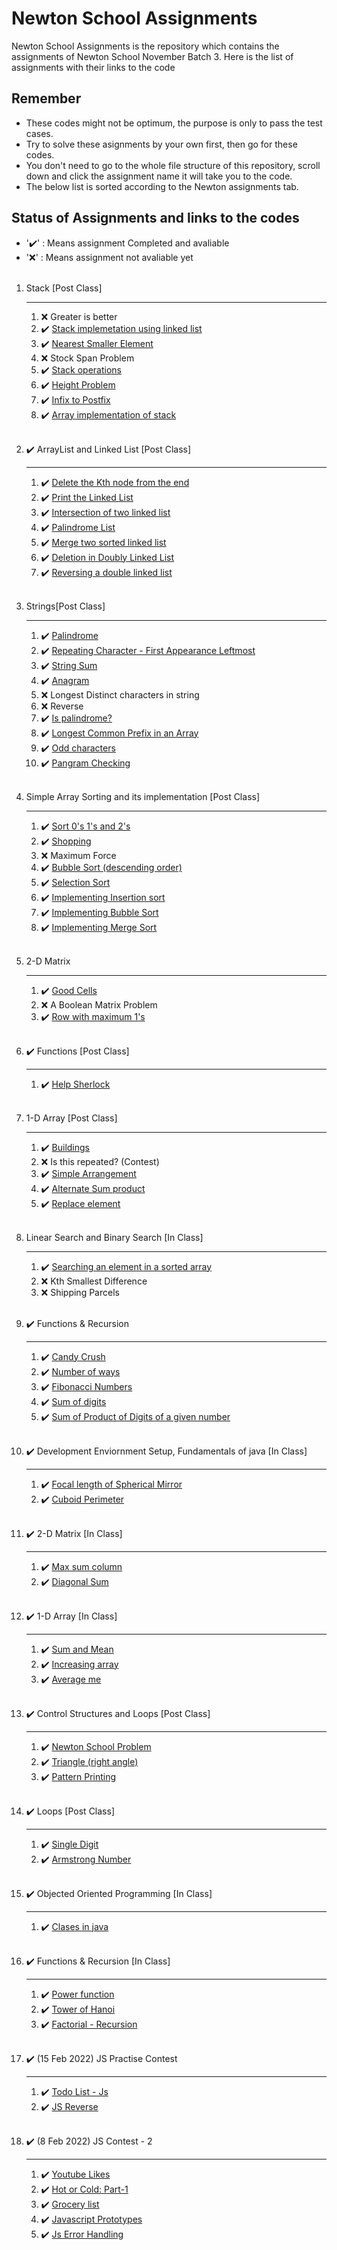 # Newton School Assignments
Newton School Assignments is the repository which contains the assignments of Newton School November Batch 3.
Here is the list of assignments with their links to the code

## Remember
* These codes might not be optimum, the purpose is only to pass the test cases.
* Try to solve these asignments by your own first, then go for these codes.
* You don't need to go to the whole file structure of this repository, scroll down and click the assignment name it will take you to the code.
* The below list is sorted according to the Newton assignments tab.

## Status of Assignments and links to the codes
* '✔️' : Means assignment Completed and avaliable
* '❌' : Means assignment not avaliable yet
<br/><br/>

1. Stack [Post Class]
     ___
     1. ❌ Greater is better
     1. ✔️ [Stack implemetation using linked list](https://github.com/javid97/Newton-School-Assignments/blob/main/Stack%20%5BPost%20Class%5D/Stack%20Implementation%20using%20linked%20list.java)
     1. ✔️ [Nearest Smaller Element](https://github.com/javid97/Newton-School-Assignments/blob/main/Stack%20%5BPost%20Class%5D/Nearest%20Smaller%20Element.java)
     1. ❌ Stock Span Problem
     1. ✔️ [Stack operations](https://github.com/javid97/Newton-School-Assignments/blob/main/Stack%20%5BPost%20Class%5D/Stack%20Operations.java)
     1. ✔️ [Height Problem](https://github.com/javid97/Newton-School-Assignments/blob/main/Stack%20%5BPost%20Class%5D/Height%20Problem.java)
     1. ✔️ [Infix to Postfix](https://github.com/javid97/Newton-School-Assignments/blob/main/Stack%20%5BPost%20Class%5D/Infix%20to%20Postfix.java)
     1. ✔️ [Array implementation of stack](https://github.com/javid97/Newton-School-Assignments/blob/main/Stack%20%5BPost%20Class%5D/Array%20implementation%20of%20stack.java)
     <br/><br/>

1. ✔️ ArrayList and Linked List [Post Class]
     ___
     1. ✔️ [Delete the Kth node from the end](https://github.com/javid97/Newton-School-Assignments/blob/main/ArrayList%20and%20Linked%20List%20%5BPost%20Class%5D/DeleteTheKthNodeFromTheEnd.java)
     1. ✔️ [Print the Linked List](https://github.com/javid97/Newton-School-Assignments/blob/main/ArrayList%20and%20Linked%20List%20%5BPost%20Class%5D/PrintTheLinkedList.java)
     1. ✔️ [Intersection of two linked list](https://github.com/javid97/Newton-School-Assignments/blob/main/ArrayList%20and%20Linked%20List%20%5BPost%20Class%5D/IntersectionOfTwoLinkedLists.java)
     1. ✔️ [Palindrome List](https://github.com/javid97/Newton-School-Assignments/blob/main/ArrayList%20and%20Linked%20List%20%5BPost%20Class%5D/PalindromeList.java)
     1. ✔️ [Merge two sorted linked list](https://github.com/javid97/Newton-School-Assignments/blob/main/ArrayList%20and%20Linked%20List%20%5BPost%20Class%5D/MergeTwoSortedLinkedLists.java)
     1. ✔️ [Deletion in Doubly Linked List](https://github.com/javid97/Newton-School-Assignments/blob/main/ArrayList%20and%20Linked%20List%20%5BPost%20Class%5D/DeletionInDoublyLinkedList.java)
     1. ✔️ [Reversing a double linked list](https://github.com/javid97/Newton-School-Assignments/blob/main/ArrayList%20and%20Linked%20List%20%5BPost%20Class%5D/ReversingADoublyLinkedList.java)
     <br/><br/>

1. Strings[Post Class]
     ___
     1. ✔️ [Palindrome](https://github.com/javid97/Newton-School-Assignments/blob/main/Strings%20%5BPost%20Class%5D/Palindrome.js)
     1. ✔️ [Repeating Character - First Appearance Leftmost](https://github.com/javid97/Newton-School-Assignments/blob/main/Strings%20%5BPost%20Class%5D/RepeatingCharacter.js)
     1. ✔️ [String Sum](https://github.com/javid97/Newton-School-Assignments/blob/main/Strings%20%5BPost%20Class%5D/StringSum.js)
     1. ✔️ [Anagram](https://github.com/javid97/Newton-School-Assignments/blob/main/Strings%20%5BPost%20Class%5D/Anagram.js)
     1. ❌ Longest Distinct characters in string
     1. ❌ Reverse
     1. ✔️ [Is palindrome?](https://github.com/javid97/Newton-School-Assignments/blob/main/Strings%20%5BPost%20Class%5D/isPalindrome.js)
     1. ✔️ [Longest Common Prefix in an Array](https://github.com/javid97/Newton-School-Assignments/blob/main/Strings%20%5BPost%20Class%5D/LongestCommonPrefixInAnArray.js)
     1. ✔️ [Odd characters](https://github.com/javid97/Newton-School-Assignments/blob/main/Strings%20%5BPost%20Class%5D/OddCharacters.js)
     1. ✔️ [Pangram Checking](https://github.com/javid97/Newton-School-Assignments/blob/main/Strings%20%5BPost%20Class%5D/PangramChecking.js)
     <br /><br />

1. Simple Array Sorting and its implementation [Post Class]
     ___
     1. ✔️ [Sort 0's 1's and 2's](https://github.com/javid97/Newton-School-Assignments/blob/main/Simple%20Array%20Sorting%20and%20its%20implementation%20%5BPost%20Class%5D/Sort0s1s2s.js)
     1. ✔️ [Shopping](https://github.com/javid97/Newton-School-Assignments/blob/main/Simple%20Array%20Sorting%20and%20its%20implementation%20%5BPost%20Class%5D/Shopping.js)
     1. ❌ Maximum Force
     1. ✔️ [Bubble Sort (descending order)](https://github.com/javid97/Newton-School-Assignments/blob/main/Simple%20Array%20Sorting%20and%20its%20implementation%20%5BPost%20Class%5D/bubbleSort(DescendingOrder).js)
     1. ✔️ [Selection Sort](https://github.com/javid97/Newton-School-Assignments/blob/main/Simple%20Array%20Sorting%20and%20its%20implementation%20%5BPost%20Class%5D/SelectionSort.js)
     1. ✔️ [Implementing Insertion sort](https://github.com/javid97/Newton-School-Assignments/blob/main/Simple%20Array%20Sorting%20and%20its%20implementation%20%5BPost%20Class%5D/ImplementingInsertionSort.js)
     1. ✔️ [Implementing Bubble Sort](https://github.com/javid97/Newton-School-Assignments/blob/main/Simple%20Array%20Sorting%20and%20its%20implementation%20%5BPost%20Class%5D/ImplementingBubbleSort.js)
     1. ✔️ [Implementing Merge Sort](https://github.com/javid97/Newton-School-Assignments/blob/main/Simple%20Array%20Sorting%20and%20its%20implementation%20%5BPost%20Class%5D/ImplementingMergeSort.js)
     <br/><br/>

1. 2-D Matrix
     ___
     1. ✔️ [Good Cells](https://github.com/javid97/Newton-School-Assignments/blob/main/2-D%20Matrix/GoodCells.js)
     1. ❌ A Boolean Matrix Problem
     1. ✔️ [Row with maximum 1's](https://github.com/javid97/Newton-School-Assignments/blob/main/2-D%20Matrix/RowWithMaximum1s.js)
     <br/><br/>

1. ✔️ Functions [Post Class]
     ___
     1. ✔️ [Help Sherlock](https://github.com/javid97/Newton-School-Assignments/blob/main/Functions%20%5BPost%20Class%5D/HelpSherlock.js)
     <br/><br/>
     
1. 1-D Array [Post Class]
     ___
     1. ✔️ [Buildings](https://github.com/javid97/Newton-School-Assignments/blob/main/1-D%20Array%20%5BPost%20Class%5D/Buildings.js)
     1. ❌ Is this repeated? (Contest)
     1. ✔️ [Simple Arrangement](https://github.com/javid97/Newton-School-Assignments/blob/main/1-D%20Array%20%5BPost%20Class%5D/SimpleArrangement.js)
     1. ✔️ [Alternate Sum product](https://github.com/javid97/Newton-School-Assignments/blob/main/1-D%20Array%20%5BPost%20Class%5D/AlternateSumproduct.js)
     1. ✔️ [Replace element](https://github.com/javid97/Newton-School-Assignments/blob/main/1-D%20Array%20%5BPost%20Class%5D/ReplaceElement.js)
     <br/><br/>

1. Linear Search and Binary Search [In Class]
     ___
     1. ✔️ [Searching an element in a sorted array](https://github.com/javid97/Newton-School-Assignments/blob/main/Linear%20Search%20and%20Binary%20Search%20%5BIn%20Class%5D/SearchingAnElementInASortedArray.java)
     1. ❌ Kth Smallest Difference
     1. ❌ Shipping Parcels
     <br/><br/>

1. ✔️ Functions & Recursion
     ___
     1. ✔️ [Candy Crush](https://github.com/javid97/Newton-School-Assignments/blob/main/Functions%20%26%20Recursion/CandyCrush.java)
     1. ✔️ [Number of ways](https://github.com/javid97/Newton-School-Assignments/blob/main/Functions%20%26%20Recursion/NumberOfWays.java)
     1. ✔️ [Fibonacci Numbers](https://github.com/javid97/Newton-School-Assignments/blob/main/Functions%20%26%20Recursion/FibonacciNumbers.js)
     1. ✔️ [Sum of digits](https://github.com/javid97/Newton-School-Assignments/blob/main/Functions%20%26%20Recursion/SumOfDigits.js)
     1. ✔️ [Sum of Product of Digits of a given number](https://github.com/javid97/Newton-School-Assignments/blob/main/Functions%20%26%20Recursion/SumOfProductOfDigitsOfaGivenNumber.js)
     <br/><br/>

1. ✔️ Development Enviornment Setup, Fundamentals of java [In Class]
     ___
     1. ✔️ [Focal length of Spherical Mirror](https://github.com/javid97/Newton-School-Assignments/blob/main/Development%20Enviornment%20Setup%2C%20Fundamentals%20of%20java%20%5BIn%20Class%5D/FocalLengthOfSphericalMirror.java)
     1. ✔️ [Cuboid Perimeter](https://github.com/javid97/Newton-School-Assignments/blob/main/Development%20Enviornment%20Setup%2C%20Fundamentals%20of%20java%20%5BIn%20Class%5D/CuboidPerimeter.java)
     <br/><br/>
1. ✔️ 2-D Matrix [In Class]
     ___
     1. ✔️ [Max sum column](https://github.com/javid97/Newton-School-Assignments/blob/main/2-D%20Matrix%20%5BIn%20Class%5D/MaxSumColumn.js)
     1. ✔️ [Diagonal Sum](https://github.com/javid97/Newton-School-Assignments/blob/main/2-D%20Matrix%20%5BIn%20Class%5D/DiagonalSum.js)
     <br/><br/>
1. ✔️ 1-D Array [In Class]
     ___
     1. ✔️ [Sum and Mean](https://github.com/javid97/Newton-School-Assignments/blob/main/1-D%20Array%20%5BIn%20Class%5D/SumAndMean.js "Sum and Mean")
     1. ✔️ [Increasing array](https://github.com/javid97/Newton-School-Assignments/blob/main/1-D%20Array%20%5BIn%20Class%5D/IncreasingArray.java)
     1. ✔️ [Average me](https://github.com/javid97/Newton-School-Assignments/blob/main/1-D%20Array%20%5BIn%20Class%5D/AverageMe.js "Average Me")
     <br/><br/>
1. ✔️ Control Structures and Loops [Post Class]
     ___
     1. ✔️ [Newton School Problem](https://github.com/javid97/Newton-School-Assignments/blob/main/Control%20Structures%20and%20Loops%20%5BPost%20Class%5D/NewtonSchoolProblem.java)
     1. ✔️ [Triangle (right angle)](https://github.com/javid97/Newton-School-Assignments/blob/main/Control%20Structures%20and%20Loops%20%5BPost%20Class%5D/TriangleRightAngle.java)
     1. ✔️ [Pattern Printing](https://github.com/javid97/Newton-School-Assignments/blob/main/Control%20Structures%20and%20Loops%20%5BPost%20Class%5D/PatternPrinting.java)
     <br/></br>
1. ✔️ Loops [Post Class]
     ___
     1. ✔️ [Single Digit](https://github.com/javid97/Newton-School-Assignments/blob/main/Loops%20%5BPost%20Class%5D/SingleDigit.js)
     1. ✔️ [Armstrong Number](https://github.com/javid97/Newton-School-Assignments/blob/main/Loops%20%5BPost%20Class%5D/ArmstrongNumber.js)
<br/><br/>
1. ✔️ Objected Oriented Programming [In Class]
     ___
     1. ✔️ [Clases in java](https://github.com/javid97/Newton-School-Assignments/blob/main/Objected%20Oriented%20Programming%20%5BIn%20Class%5D/ClassesInJava.java)
     </br></br>

1. ✔️ Functions & Recursion [In Class]
     ___
     1. ✔️ [Power function](https://github.com/javid97/Newton-School-Assignments/blob/main/Functions%20%26%20Recursion%20%5BIn%20Class%5D/PowerFunction.js)
     1. ✔️ [Tower of Hanoi](https://github.com/javid97/Newton-School-Assignments/blob/main/Functions%20%26%20Recursion%20%5BIn%20Class%5D/TowerOfHanoi.js)
     1. ✔️ [Factorial - Recursion](https://github.com/javid97/Newton-School-Assignments/blob/main/Functions%20%26%20Recursion%20%5BIn%20Class%5D/FactorialRecursion.js)
     <br/><br/>

1. ✔️ (15 Feb 2022) JS Practise Contest
     ___
     1. ✔️ [Todo List - Js](https://github.com/javid97/Newton-School-Assignments/tree/main/JS%20practice%20Contest)
     1. ✔️ [JS Reverse](https://github.com/javid97/Newton-School-Assignments/blob/main/JS%20practice%20Contest/JsReverse.js) 
</br></br>
1. ✔️ (8 Feb 2022) JS Contest - 2
     ___
     1. ✔️ [Youtube Likes](https://github.com/javid97/Newton-School-Assignments/blob/main/(8%20Feb%202022)%20Js%20Contest%20-%202/YoutubeLikes.html)
     1. ✔️ [Hot or Cold: Part-1](https://github.com/javid97/Newton-School-Assignments/blob/main/(8%20Feb%202022)%20Js%20Contest%20-%202/HotOrCold.html) 
     1. ✔️ [Grocery list](https://github.com/javid97/Newton-School-Assignments/blob/main/(8%20Feb%202022)%20Js%20Contest%20-%202/GroceryList.html) 
     1. ✔️ [Javascript Prototypes](https://github.com/javid97/Newton-School-Assignments/blob/main/(8%20Feb%202022)%20Js%20Contest%20-%202/JavascriptPrototypes.js) 
     1. ✔️ [Js Error Handling](https://github.com/javid97/Newton-School-Assignments/blob/main/(8%20Feb%202022)%20Js%20Contest%20-%202/JsErrorHandling.js) 
</br></br>

